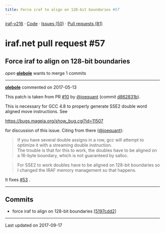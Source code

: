 ```yaml
---
title: Force iraf to align on 128-bit boundaries #57
---
```


[iraf-v216](/iraf-v216) · [Code](https://github.com/iraf-community/iraf/tree/iraf-v216) · [Issues (50)](/iraf-v216/issues) · [Pull requests (81)](/iraf-v216/issues/pulls)

# iraf.net pull request #57
## Force iraf to align on 128-bit boundaries
*open* **[olebole](https://github.com/olebole)** wants to merge 1 commits

- - - -

**[olebole](https://github.com/olebole)** commented on 2017-05-13

This patch is taken from PR [#10](https://iraf-community.github.io/iraf-v216/issues/10) by [@joequant](https://github.com/joequant) (commit [d862831b](https://github.com/iraf-community/iraf/commit/d862831be7652d1cc870f8ffc7b4975a97403e85)).  
  
This is necessary for GCC 4.8 to properly generate SSE2 double word aligned move instructions.  See  
  
https://bugs.mageia.org/show_bug.cgi?id=11507  
  
for discussion of this issue. Citing from there ([@joequant](https://github.com/joequant)):  
>If you have several double assigns in a row, gcc will attempt to optimize it with a streaming double instruction.  
>The trouble is that for this to work, the doubles have to be aligned on a 16-byte boundary, which is not guaranteed by salloc.  
  
>For SSE2 to work doubles have to be aligned on 128-bit boundaries so I changed the IRAF memory management so that happens.  
  
It fixes [#53](https://iraf-community.github.io/iraf-v216/issues/53) .
- - - -

## Commits

* force iraf to align on 128-bit boundaries [[5197cdd2](https://github.com/iraf-community/iraf/commit/5197cdd2dc86d48401d3be459a442f5a5a458e27)]

- - - -

Last updated on 2017-09-17
